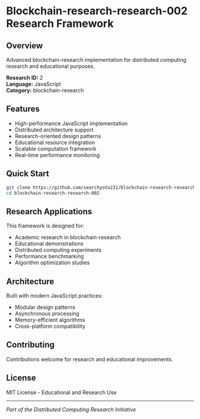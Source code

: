 # Blockchain-research-research-002 Research Framework

## Overview
Advanced blockchain-research implementation for distributed computing research and educational purposes.

**Research ID:** 2  
**Language:** JavaScript  
**Category:** blockchain-research  

## Features
- High-performance JavaScript implementation
- Distributed architecture support
- Research-oriented design patterns
- Educational resource integration
- Scalable computation framework
- Real-time performance monitoring

## Quick Start
```bash
git clone https://github.com/searchyoto231/blockchain-research-research-002.git
cd blockchain-research-research-002
```

## Research Applications
This framework is designed for:
- Academic research in blockchain-research
- Educational demonstrations
- Distributed computing experiments
- Performance benchmarking
- Algorithm optimization studies

## Architecture
Built with modern JavaScript practices:
- Modular design patterns
- Asynchronous processing
- Memory-efficient algorithms
- Cross-platform compatibility

## Contributing
Contributions welcome for research and educational improvements.

## License
MIT License - Educational and Research Use

---
*Part of the Distributed Computing Research Initiative*
